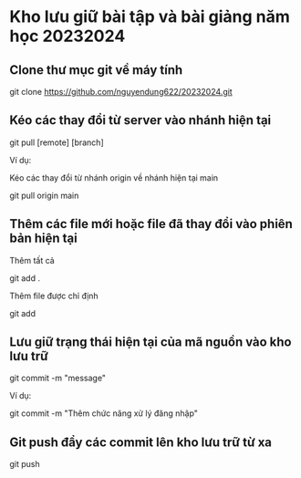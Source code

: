 # Kho lưu giữ bài tập và bài giảng năm học 20232024
## Clone thư mục git về máy tính

git clone https://github.com/nguyendung622/20232024.git

## Kéo các thay đổi từ server vào nhánh hiện tại

git pull [remote] [branch]

Ví dụ:

Kéo các thay đổi từ nhánh origin về nhánh hiện tại main

git pull origin main

## Thêm các file mới hoặc file đã thay đổi vào phiên bản hiện tại

Thêm tất cả

git add .

Thêm file được chỉ định

git add <file>

## Lưu giữ trạng thái hiện tại của mã nguồn vào kho lưu trữ

git commit -m "message"

Ví dụ:

git commit -m "Thêm chức năng xử lý đăng nhập"

## Git push đẩy các commit lên kho lưu trữ từ xa

git push <remote> <branch>

